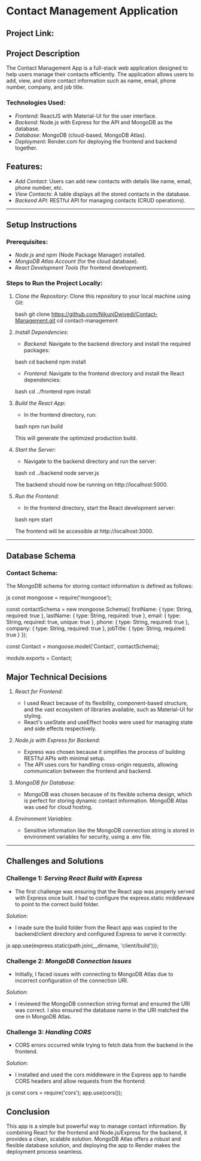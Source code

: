 # Contact Management Application

## Project Link: 

## Project Description

The Contact Management App is a full-stack web application designed to help users manage their contacts efficiently. The application allows users to add, view, and store contact information such as name, email, phone number, company, and job title.

### Technologies Used:

- *Frontend*: ReactJS with Material-UI for the user interface.
- *Backend*: Node.js with Express for the API and MongoDB as the database.
- *Database*: MongoDB (cloud-based, MongoDB Atlas).
- *Deployment*: Render.com for deploying the frontend and backend together.

## Features:

- *Add Contact*: Users can add new contacts with details like name, email, phone number, etc.
- *View Contacts*: A table displays all the stored contacts in the database.
- *Backend API*: RESTful API for managing contacts (CRUD operations).

---

## Setup Instructions

### Prerequisites:
- *Node.js* and *npm* (Node Package Manager) installed.
- *MongoDB Atlas Account* (for the cloud database).
- *React Development Tools* (for frontend development).

### Steps to Run the Project Locally:

1. *Clone the Repository*: Clone this repository to your local machine using Git:

    bash
    git clone https://github.com/NikunjDwivedi/Contact-Management.git
    cd contact-management
    

2. *Install Dependencies*:
    - *Backend*: Navigate to the backend directory and install the required packages:

    bash
    cd backend
    npm install
    

    - *Frontend*: Navigate to the frontend directory and install the React dependencies:

    bash
    cd ../frontend
    npm install
    

3. *Build the React App*:
    - In the frontend directory, run:

    bash
    npm run build
    

    This will generate the optimized production build.

4. *Start the Server*:
    - Navigate to the backend directory and run the server:

    bash
    cd ../backend
    node server.js
    

    The backend should now be running on http://localhost:5000.

5. *Run the Frontend*:
    - In the frontend directory, start the React development server:

    bash
    npm start
    

    The frontend will be accessible at http://localhost:3000.

---

## Database Schema

### Contact Schema:
The MongoDB schema for storing contact information is defined as follows:

js
const mongoose = require('mongoose');

const contactSchema = new mongoose.Schema({
  firstName: {
    type: String,
    required: true
  },
  lastName: {
    type: String,
    required: true
  },
  email: {
    type: String,
    required: true,
    unique: true
  },
  phone: {
    type: String,
    required: true
  },
  company: {
    type: String,
    required: true
  },
  jobTitle: {
    type: String,
    required: true
  }
});

const Contact = mongoose.model('Contact', contactSchema);

module.exports = Contact;


## Major Technical Decisions

1. *React for Frontend*:
    - I used React because of its flexibility, component-based structure, and the vast ecosystem of libraries available, such as Material-UI for styling.
    - React's useState and useEffect hooks were used for managing state and side effects respectively.

2. *Node.js with Express for Backend*:
    - Express was chosen because it simplifies the process of building RESTful APIs with minimal setup.
    - The API uses cors for handling cross-origin requests, allowing communication between the frontend and backend.

3. *MongoDB for Database*:
    - MongoDB was chosen because of its flexible schema design, which is perfect for storing dynamic contact information. MongoDB Atlas was used for cloud hosting.

4. *Environment Variables*:
    - Sensitive information like the MongoDB connection string is stored in environment variables for security, using a .env file.

---

## Challenges and Solutions

### Challenge 1: *Serving React Build with Express*

- The first challenge was ensuring that the React app was properly served with Express once built. I had to configure the express.static middleware to point to the correct build folder.

*Solution*:

- I made sure the build folder from the React app was copied to the backend/client directory and configured Express to serve it correctly:

js
app.use(express.static(path.join(__dirname, 'client/build')));


### Challenge 2: *MongoDB Connection Issues*

- Initially, I faced issues with connecting to MongoDB Atlas due to incorrect configuration of the connection URI.

*Solution*:

- I reviewed the MongoDB connection string format and ensured the URI was correct. I also ensured the database name in the URI matched the one in MongoDB Atlas.

### Challenge 3: *Handling CORS*

- CORS errors occurred while trying to fetch data from the backend in the frontend.

*Solution*:

- I installed and used the cors middleware in the Express app to handle CORS headers and allow requests from the frontend:

js
const cors = require('cors');
app.use(cors());

## Conclusion

This app is a simple but powerful way to manage contact information. By combining React for the frontend and Node.js/Express for the backend, it provides a clean, scalable solution. MongoDB Atlas offers a robust and flexible database solution, and deploying the app to Render makes the deployment process seamless.
